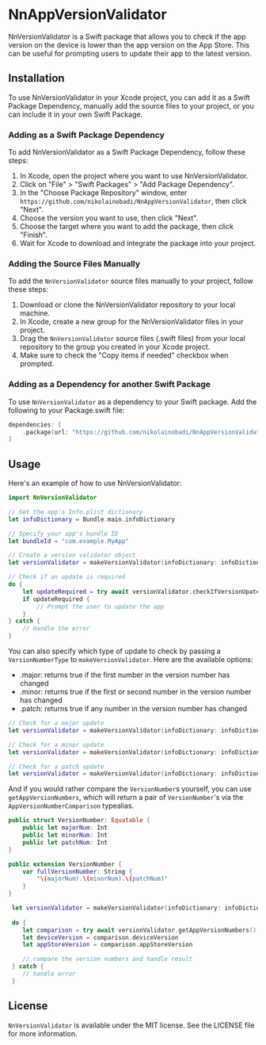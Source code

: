 # NnAppVersionValidator
NnVersionValidator is a Swift package that allows you to check if the app version on the device is lower than the app version on the App Store. This can be useful for prompting users to update their app to the latest version.

## Installation
To use NnVersionValidator in your Xcode project, you can add it as a Swift Package Dependency, manually add the source files to your project, or you can include it in your own Swift Package.

### Adding as a Swift Package Dependency
To add NnVersionValidator as a Swift Package Dependency, follow these steps:

1. In Xcode, open the project where you want to use NnVersionValidator.
2. Click on "File" > "Swift Packages" > "Add Package Dependency".
3. In the "Choose Package Repository" window, enter `https://github.com/nikolainobadi/NnAppVersionValidator`, then click "Next".
4. Choose the version you want to use, then click "Next".
5. Choose the target where you want to add the package, then click "Finish".
6. Wait for Xcode to download and integrate the package into your project.

### Adding the Source Files Manually
To add the `NnVersionValidator` source files manually to your project, follow these steps:

1. Download or clone the NnVersionValidator repository to your local machine.
2. In Xcode, create a new group for the NnVersionValidator files in your project.
3. Drag the `NnVersionValidator` source files (.swift files) from your local repository to the group you created in your Xcode project.
4. Make sure to check the "Copy items if needed" checkbox when prompted.

### Adding as a Dependency for another Swift Package
To use `NnVersionValidator` as a dependency to your Swift package. Add the following to your Package.swift file:

```swift
dependencies: [
    .package(url: "https://github.com/nikolainobadi/NnAppVersionValidator", from: "1.0.0"),
]
```
## Usage
Here's an example of how to use NnVersionValidator:

```swift
import NnVersionValidator

// Get the app's Info.plist dictionary
let infoDictionary = Bundle.main.infoDictionary

// Specify your app's bundle ID
let bundleId = "com.example.MyApp"

// Create a version validator object
let versionValidator = makeVersionValidator(infoDictionary: infoDictionary, bundleId: bundleId)

// Check if an update is required
do {
    let updateRequired = try await versionValidator.checkIfVersionUpateIsRequired()
    if updateRequired {
        // Prompt the user to update the app
    }
} catch {
    // Handle the error
}

```

You can also specify which type of update to check by passing a `VersionNumberType` to `makeVersionValidator`. Here are the available options:

- .major: returns true if the first number in the version number has changed
- .minor: returns true if the first or second number in the version number has changed
- .patch: returns true if any number in the version number has changed

```swift
// Check for a major update
let versionValidator = makeVersionValidator(infoDictionary: infoDictionary, bundleId: bundleId, selectedVersionNumber: .major)

// Check for a minor update
let versionValidator = makeVersionValidator(infoDictionary: infoDictionary, bundleId: bundleId, selectedVersionNumber: .minor)

// Check for a patch update
let versionValidator = makeVersionValidator(infoDictionary: infoDictionary, bundleId: bundleId, selectedVersionNumber: .patch)

```

And if you would rather compare the `VersionNumber`s yourself, you can use `getAppVersionNumbers`, which will return a pair of `VersionNumber`'s via the `AppVersionNumberComparison` typealias.

```swift
public struct VersionNumber: Equatable {
    public let majorNum: Int
    public let minorNum: Int
    public let patchNum: Int
}

public extension VersionNumber {
    var fullVersionNumber: String {
        "\(majorNum).\(minorNum).\(patchNum)"
    }
}
```


```swift
 let versionValidator = makeVersionValidator(infoDictionary: infoDictionary, bundleId: bundleId)
 
 do { 
    let comparison = try await versionValidator.getAppVersionNumbers()
    let deviceVersion = comparison.deviceVersion
    let appStoreVersion = comparison.appStoreVersion

    // compare the version numbers and handle result
 } catch { 
    // handle error
 }
```

## License
`NnVersionValidator` is available under the MIT license. See the LICENSE file for more information.
